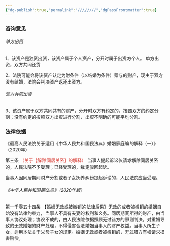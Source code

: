```yaml
---
{"dg-publish":true,"permalink":"////////","dgPassFrontmatter":true}
---
```


### 咨询意见

###### 单方出资

1、该资产是独资出资，该资产属于个人资产，分开时属于出资方个人。
单方出资，双方共同还贷

2、法院可能会将该资产认定为附条件（以结婚为条件）赠与的财产，现由于双方没有结婚，法院会判决资产返还出资方。

###### 双方共同出资

3、该资产属于双方共同共有的财产，分开时双方有约定的，按照双方的约定分割；没有约定的按照双方出资进行分割，出资不明确的可能平均分割。

### 法律依据
《最高人民法院关于适用《中华人民共和国民法典》婚姻家庭编的解释（一）》（2020年）

第三条 <font color="#d83931">（关于【解除同居关系】的解释） </font>当事人提起诉讼仅请求解除同居关系的，人民法院不予受理；已经受理的，裁定驳回起诉。

当事人因同居期间财产分割或者子女抚养纠纷提起诉讼的，人民法院应当受理。

###### 《中华人民共和国民法典》（2020年版）

第一千零五十四条 【婚姻无效或被撤销的法律后果】无效的或者被撤销的婚姻自始没有法律约束力，当事人不具有夫妻的权利和义务。同居期间所得的财产，由当事人协议处理；协议不成的，由人民法院依据照顾无过错方的原则判决。对重婚导致的无效婚姻的财产处理，不得侵害合法婚姻当事人的财产权益。当事人所生子女，适用本法关于父母子女的规定。婚姻无效或者被撤销的，无过错方有权请求损害赔偿。